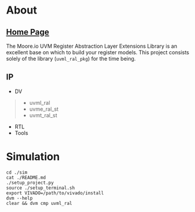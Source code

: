# About
## [Home Page](https://datum-technology-corporation.github.io/uvml_ral/)
The Moore.io UVM Register Abstraction Layer Extensions Library is an excellent base on which to build your register models.  This project consists solely of the library (`uvml_ral_pkg`) for the time being.

## IP
* DV
> * uvml_ral
> * uvme_ral_st
> * uvmt_ral_st
* RTL
* Tools


# Simulation
```
cd ./sim
cat ./README.md
./setup_project.py
source ./setup_terminal.sh
export VIVADO=/path/to/vivado/install
dvm --help
clear && dvm cmp uvml_ral
```
